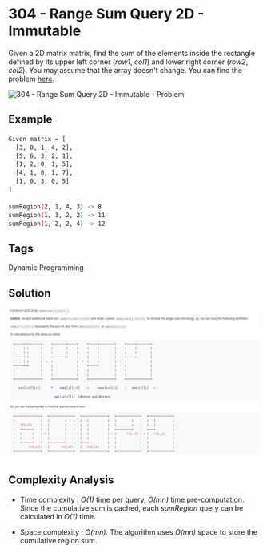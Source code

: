 # 304 - Range Sum Query 2D - Immutable

Given a 2D matrix matrix, find the sum of the elements inside the rectangle defined by its upper left corner (*row1*, *col1*) and lower right corner (*row2*, *col2*). You may assume that the array doesn't change. You can find the problem [here](https://leetcode.com/problems/range-sum-query-2d-immutable/).

![304 - Range Sum Query 2D - Immutable - Problem](https://leetcode.com/static/images/courses/range_sum_query_2d.png)

## Example

```bash
Given matrix = [
  [3, 0, 1, 4, 2],
  [5, 6, 3, 2, 1],
  [1, 2, 0, 1, 5],
  [4, 1, 0, 1, 7],
  [1, 0, 3, 0, 5]
]

sumRegion(2, 1, 4, 3) -> 8
sumRegion(1, 1, 2, 2) -> 11
sumRegion(1, 2, 2, 4) -> 12
```

## Tags

Dynamic Programming

## Solution

![304 - Range Sum Query 2D - Immutable - Solution](https://raw.githubusercontent.com/iamagarwalsumit/Leetcode/master/Medium/304-RangeSumQuery2DImmutable/solution.png)

## Complexity Analysis

 - Time complexity : *O(1)* time per query, *O(mn)* time pre-computation. Since the cumulative sum is cached, each *sumRegion* query can be calculated in *O(1)* time.

 - Space complexity : *O(mn)*. The algorithm uses *O(mn)* space to store the cumulative region sum.